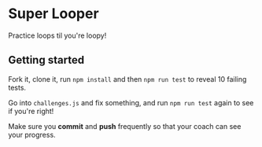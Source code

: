 # Super Looper

Practice loops til you're loopy!

## Getting started

Fork it, clone it, run `npm install` and then `npm run test` to reveal 10 failing tests.

Go into `challenges.js` and fix something, and run `npm run test` again to see if you're right!

Make sure you **commit** and **push** frequently so that your coach can see your progress.
